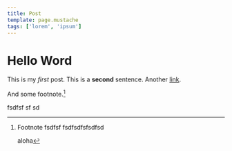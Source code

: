 ```yaml
---
title: Post
template: page.mustache
tags: ['lorem', 'ipsum']
---
```


# Hello Word

This is my *first* post. This is a **second** sentence. Another [link](#).

And some footnote.[^11]

[^11]: Footnote
    fsdfsf
    fsdfsdfsfsdfsd

    aloha

[^2]: Lorem ipsum

    Next line

fsdfsf sf sd
